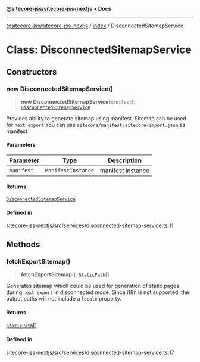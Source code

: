 [**@sitecore-jss/sitecore-jss-nextjs**](../../README.md) • **Docs**

***

[@sitecore-jss/sitecore-jss-nextjs](../../README.md) / [index](../README.md) / DisconnectedSitemapService

# Class: DisconnectedSitemapService

## Constructors

### new DisconnectedSitemapService()

> **new DisconnectedSitemapService**(`manifest`): [`DisconnectedSitemapService`](DisconnectedSitemapService.md)

Provides ability to generate sitemap using manifest.
Sitemap can be used for `next export`
You can use `sitecore/manifest/sitecore-import.json` as manifest

#### Parameters

| Parameter | Type | Description |
| ------ | ------ | ------ |
| `manifest` | `ManifestInstance` | manifest instance |

#### Returns

[`DisconnectedSitemapService`](DisconnectedSitemapService.md)

#### Defined in

[sitecore-jss-nextjs/src/services/disconnected-sitemap-service.ts:11](https://github.com/Sitecore/jss/blob/d913ed54238504581de52043eb1a0198f8a99bdf/packages/sitecore-jss-nextjs/src/services/disconnected-sitemap-service.ts#L11)

## Methods

### fetchExportSitemap()

> **fetchExportSitemap**(): [`StaticPath`](../type-aliases/StaticPath.md)[]

Generates sitemap which could be used for generation of static pages during `next export` in disconnected mode.
Since i18n is not supported, the output paths will not include a `locale` property.

#### Returns

[`StaticPath`](../type-aliases/StaticPath.md)[]

#### Defined in

[sitecore-jss-nextjs/src/services/disconnected-sitemap-service.ts:17](https://github.com/Sitecore/jss/blob/d913ed54238504581de52043eb1a0198f8a99bdf/packages/sitecore-jss-nextjs/src/services/disconnected-sitemap-service.ts#L17)
